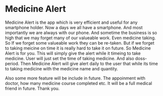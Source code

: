 # Medicine Alert
Medicine Alert is the app which is very efficient and useful for any smartphone holder.
Now a days we all have a smartphone. And most importantly we are always with our phone. And sometime the business is so high that we may forget many of our valueable work.
Even medicine taking. So If we forget some valueable work they can be re-taken. But if we forget to taking meicine on time it is really hard to take it on future.
So Medicine Alert is for you. 
This will simply give the alert while it timeing to take medicine. User will just set the time of taking medicine. And also doss-period.
Then Medicine Alert will give alert daily to the user that while its time to taking medicine with the medicine name and quantity.

Also some more feature will be include in future.
The appoinment with doctor, how many medicine course completed etc.
It will be a full medical friend in future.
Thank you.
